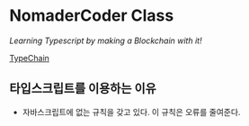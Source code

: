 # NomaderCoder Class

_Learning Typescript by making a Blockchain with it!_

[TypeChain](https://nomadcoders.co/typescript-for-beginners/lectures/1717)

## 타입스크립트를 이용하는 이유

- 자바스크립트에 없는 규칙을 갖고 있다. 이 규칙은 오류를 줄여준다.
